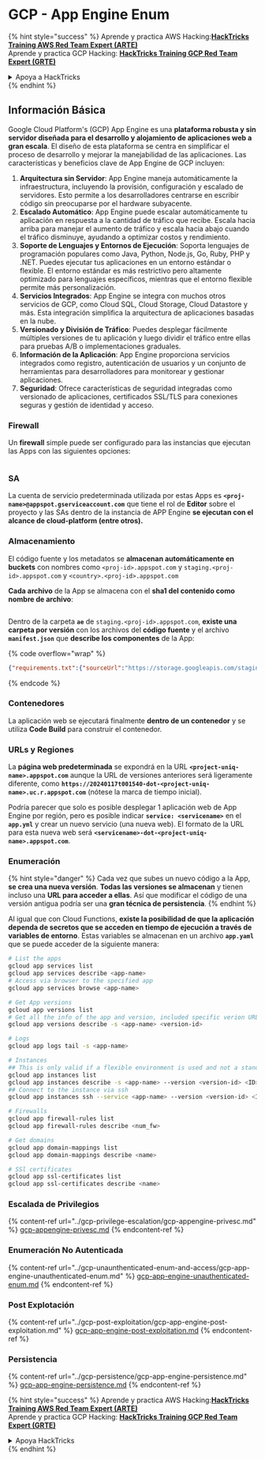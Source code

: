 # GCP - App Engine Enum

{% hint style="success" %}
Aprende y practica AWS Hacking:<img src="/.gitbook/assets/image.png" alt="" data-size="line">[**HackTricks Training AWS Red Team Expert (ARTE)**](https://training.hacktricks.xyz/courses/arte)<img src="/.gitbook/assets/image.png" alt="" data-size="line">\
Aprende y practica GCP Hacking: <img src="/.gitbook/assets/image (2).png" alt="" data-size="line">[**HackTricks Training GCP Red Team Expert (GRTE)**<img src="/.gitbook/assets/image (2).png" alt="" data-size="line">](https://training.hacktricks.xyz/courses/grte)

<details>

<summary>Apoya a HackTricks</summary>

* Revisa los [**planes de suscripción**](https://github.com/sponsors/carlospolop)!
* **Únete al** 💬 [**grupo de Discord**](https://discord.gg/hRep4RUj7f) o al [**grupo de telegram**](https://t.me/peass) o **síguenos** en **Twitter** 🐦 [**@hacktricks\_live**](https://twitter.com/hacktricks\_live)**.**
* **Comparte trucos de hacking enviando PRs a los repositorios de github de** [**HackTricks**](https://github.com/carlospolop/hacktricks) y [**HackTricks Cloud**](https://github.com/carlospolop/hacktricks-cloud).

</details>
{% endhint %}

## Información Básica <a href="#reviewing-app-engine-configurations" id="reviewing-app-engine-configurations"></a>

Google Cloud Platform's (GCP) App Engine es una **plataforma robusta y sin servidor diseñada para el desarrollo y alojamiento de aplicaciones web a gran escala**. El diseño de esta plataforma se centra en simplificar el proceso de desarrollo y mejorar la manejabilidad de las aplicaciones. Las características y beneficios clave de App Engine de GCP incluyen:

1. **Arquitectura sin Servidor**: App Engine maneja automáticamente la infraestructura, incluyendo la provisión, configuración y escalado de servidores. Esto permite a los desarrolladores centrarse en escribir código sin preocuparse por el hardware subyacente.
2. **Escalado Automático**: App Engine puede escalar automáticamente tu aplicación en respuesta a la cantidad de tráfico que recibe. Escala hacia arriba para manejar el aumento de tráfico y escala hacia abajo cuando el tráfico disminuye, ayudando a optimizar costos y rendimiento.
3. **Soporte de Lenguajes y Entornos de Ejecución**: Soporta lenguajes de programación populares como Java, Python, Node.js, Go, Ruby, PHP y .NET. Puedes ejecutar tus aplicaciones en un entorno estándar o flexible. El entorno estándar es más restrictivo pero altamente optimizado para lenguajes específicos, mientras que el entorno flexible permite más personalización.
4. **Servicios Integrados**: App Engine se integra con muchos otros servicios de GCP, como Cloud SQL, Cloud Storage, Cloud Datastore y más. Esta integración simplifica la arquitectura de aplicaciones basadas en la nube.
5. **Versionado y División de Tráfico**: Puedes desplegar fácilmente múltiples versiones de tu aplicación y luego dividir el tráfico entre ellas para pruebas A/B o implementaciones graduales.
6. **Información de la Aplicación**: App Engine proporciona servicios integrados como registro, autenticación de usuarios y un conjunto de herramientas para desarrolladores para monitorear y gestionar aplicaciones.
7. **Seguridad**: Ofrece características de seguridad integradas como versionado de aplicaciones, certificados SSL/TLS para conexiones seguras y gestión de identidad y acceso.

### Firewall

Un **firewall** simple puede ser configurado para las instancias que ejecutan las Apps con las siguientes opciones:

<figure><img src="../../../.gitbook/assets/image (246).png" alt=""><figcaption></figcaption></figure>

### SA

La cuenta de servicio predeterminada utilizada por estas Apps es **`<proj-name>@appspot.gserviceaccount.com`** que tiene el rol de **Editor** sobre el proyecto y las SAs dentro de la instancia de APP Engine **se ejecutan con el alcance de cloud-platform (entre otros).**

### Almacenamiento

El código fuente y los metadatos se **almacenan automáticamente en buckets** con nombres como `<proj-id>.appspot.com` y `staging.<proj-id>.appspot.com` y `<country>.<proj-id>.appspot.com`

**Cada archivo** de la App se almacena con el **sha1 del contenido como nombre de archivo**:

<figure><img src="../../../.gitbook/assets/image (82).png" alt=""><figcaption></figcaption></figure>

Dentro de la carpeta **`ae`** de `staging.<proj-id>.appspot.com`, **existe una carpeta por versión** con los archivos del **código fuente** y el archivo **`manifest.json`** que **describe los componentes** de la App:

{% code overflow="wrap" %}
```json
{"requirements.txt":{"sourceUrl":"https://storage.googleapis.com/staging.onboarding-host-98efbf97812843.appspot.com/a270eedcbe2672c841251022b7105d340129d108","sha1Sum":"a270eedc_be2672c8_41251022_b7105d34_0129d108"},"main_test.py":{"sourceUrl":"https://storage.googleapis.com/staging.onboarding-host-98efbf97812843.appspot.com/0ca32fd70c953af94d02d8a36679153881943f32","sha1Sum":"0ca32fd7_0c953af9_4d02d8a ...
```
{% endcode %}

### Contenedores

La aplicación web se ejecutará finalmente **dentro de un contenedor** y se utiliza **Code Build** para construir el contenedor.

### URLs y Regiones

La **página web predeterminada** se expondrá en la URL **`<project-uniq-name>.appspot.com`** aunque la URL de versiones anteriores será ligeramente diferente, como **`https://20240117t001540-dot-<project-uniq-name>.uc.r.appspot.com`** (nótese la marca de tiempo inicial).

Podría parecer que solo es posible desplegar 1 aplicación web de App Engine por región, pero es posible indicar **`service: <servicename>`** en el **`app.yml`** y crear un nuevo servicio (una nueva web). El formato de la URL para esta nueva web será **`<servicename>-dot-<project-uniq-name>.appspot.com`**.

### Enumeración

{% hint style="danger" %}
Cada vez que subes un nuevo código a la App, **se crea una nueva versión**. **Todas las versiones se almacenan** y tienen incluso una **URL para acceder a ellas**. Así que modificar el código de una versión antigua podría ser una **gran técnica de persistencia**.
{% endhint %}

Al igual que con Cloud Functions, **existe la posibilidad de que la aplicación dependa de secretos que se acceden en tiempo de ejecución a través de variables de entorno**. Estas variables se almacenan en un archivo **`app.yaml`** que se puede acceder de la siguiente manera:
```bash
# List the apps
gcloud app services list
gcloud app services describe <app-name>
# Access via browser to the specified app
gcloud app services browse <app-name>

# Get App versions
gcloud app versions list
# Get all the info of the app and version, included specific verion URL and the env
gcloud app versions describe -s <app-name> <version-id>

# Logs
gcloud app logs tail -s <app-name>

# Instances
## This is only valid if a flexible environment is used and not a standard one
gcloud app instances list
gcloud app instances describe -s <app-name> --version <version-id> <ID>
## Connect to the instance via ssh
gcloud app instances ssh --service <app-name> --version <version-id> <ID>

# Firewalls
gcloud app firewall-rules list
gcloud app firewall-rules describe <num_fw>

# Get domains
gcloud app domain-mappings list
gcloud app domain-mappings describe <name>

# SSl certificates
gcloud app ssl-certificates list
gcloud app ssl-certificates describe <name>
```
### Escalada de Privilegios

{% content-ref url="../gcp-privilege-escalation/gcp-appengine-privesc.md" %}
[gcp-appengine-privesc.md](../gcp-privilege-escalation/gcp-appengine-privesc.md)
{% endcontent-ref %}

### Enumeración No Autenticada

{% content-ref url="../gcp-unaunthenticated-enum-and-access/gcp-app-engine-unauthenticated-enum.md" %}
[gcp-app-engine-unauthenticated-enum.md](../gcp-unaunthenticated-enum-and-access/gcp-app-engine-unauthenticated-enum.md)
{% endcontent-ref %}

### Post Explotación

{% content-ref url="../gcp-post-exploitation/gcp-app-engine-post-exploitation.md" %}
[gcp-app-engine-post-exploitation.md](../gcp-post-exploitation/gcp-app-engine-post-exploitation.md)
{% endcontent-ref %}

### Persistencia

{% content-ref url="../gcp-persistence/gcp-app-engine-persistence.md" %}
[gcp-app-engine-persistence.md](../gcp-persistence/gcp-app-engine-persistence.md)
{% endcontent-ref %}

{% hint style="success" %}
Aprende y practica AWS Hacking:<img src="/.gitbook/assets/image.png" alt="" data-size="line">[**HackTricks Training AWS Red Team Expert (ARTE)**](https://training.hacktricks.xyz/courses/arte)<img src="/.gitbook/assets/image.png" alt="" data-size="line">\
Aprende y practica GCP Hacking: <img src="/.gitbook/assets/image (2).png" alt="" data-size="line">[**HackTricks Training GCP Red Team Expert (GRTE)**<img src="/.gitbook/assets/image (2).png" alt="" data-size="line">](https://training.hacktricks.xyz/courses/grte)

<details>

<summary>Apoya HackTricks</summary>

* Revisa los [**planes de suscripción**](https://github.com/sponsors/carlospolop)!
* **Únete al** 💬 [**grupo de Discord**](https://discord.gg/hRep4RUj7f) o al [**grupo de telegram**](https://t.me/peass) o **síguenos** en **Twitter** 🐦 [**@hacktricks\_live**](https://twitter.com/hacktricks\_live)**.**
* **Comparte trucos de hacking enviando PRs a los repositorios de github de** [**HackTricks**](https://github.com/carlospolop/hacktricks) y [**HackTricks Cloud**](https://github.com/carlospolop/hacktricks-cloud).

</details>
{% endhint %}
